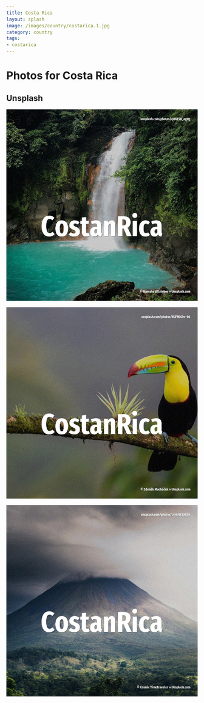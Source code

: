 ```yaml
---
title: Costa Rica
layout: splash
image: /images/country/costarica.1.jpg
category: country
tags:
- costarica
---
```

# Photos for Costa Rica

## Unsplash

![Costa Rica](/images/country/costarica.1.jpg)

![Costa Rica](/images/country/costarica.2.jpg)

![Costa Rica](/images/country/costarica.3.jpg)